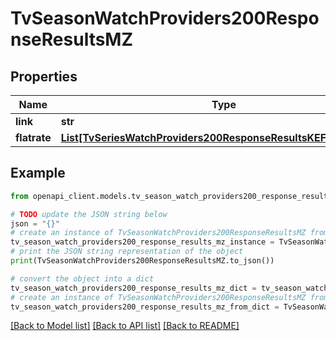 # TvSeasonWatchProviders200ResponseResultsMZ


## Properties

Name | Type | Description | Notes
------------ | ------------- | ------------- | -------------
**link** | **str** |  | [optional] 
**flatrate** | [**List[TvSeriesWatchProviders200ResponseResultsKEFlatrateInner]**](TvSeriesWatchProviders200ResponseResultsKEFlatrateInner.md) |  | [optional] 

## Example

```python
from openapi_client.models.tv_season_watch_providers200_response_results_mz import TvSeasonWatchProviders200ResponseResultsMZ

# TODO update the JSON string below
json = "{}"
# create an instance of TvSeasonWatchProviders200ResponseResultsMZ from a JSON string
tv_season_watch_providers200_response_results_mz_instance = TvSeasonWatchProviders200ResponseResultsMZ.from_json(json)
# print the JSON string representation of the object
print(TvSeasonWatchProviders200ResponseResultsMZ.to_json())

# convert the object into a dict
tv_season_watch_providers200_response_results_mz_dict = tv_season_watch_providers200_response_results_mz_instance.to_dict()
# create an instance of TvSeasonWatchProviders200ResponseResultsMZ from a dict
tv_season_watch_providers200_response_results_mz_from_dict = TvSeasonWatchProviders200ResponseResultsMZ.from_dict(tv_season_watch_providers200_response_results_mz_dict)
```
[[Back to Model list]](../README.md#documentation-for-models) [[Back to API list]](../README.md#documentation-for-api-endpoints) [[Back to README]](../README.md)


